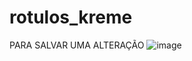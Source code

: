 # rotulos_kreme

PARA SALVAR UMA ALTERAÇÃO 
![image](https://user-images.githubusercontent.com/114446398/229003193-783537a0-0648-4d13-9bf5-815c4db99aee.png)

